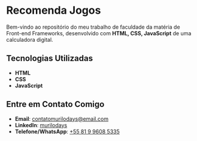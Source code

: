 # Recomenda Jogos  

Bem-vindo ao repositório do meu trabalho de faculdade da matéria de Front-end Frameworks, desenvolvido com **HTML, CSS, JavaScript** de uma calculadora digital.  

## Tecnologias Utilizadas  

- **HTML**  
- **CSS**  
- **JavaScript**

## Entre em Contato Comigo

- **Email**: contatomurilodays@email.com  
- **LinkedIn**: <a href="https://www.linkedin.com/in/murilodays/"> murilodays </a>
- **Telefone/WhatsApp**: <a href="https://wa.me/message/ONXRU2RSDSNEE1"> +55 81 9 9608 5335 </a>
